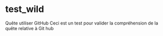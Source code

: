 # test_wild
Quête utiliser GitHub
Ceci est un test pour valider la compréhension de la quête relative à Git hub

